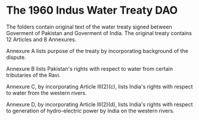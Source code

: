 # The 1960 Indus Water Treaty DAO

The folders contain original text of the water treaty signed between Goverment of Pakistan and Goverment of India. The original treaty contains 12 Articles and 8 Annexures. 

Annexure A lists purpose of the treaty by incorporating background of the dispute.

Annexure B lists Pakistan's rights with respect to water from certain tributaries of the Ravi.

Annexure C, by incorporating Article III(2)(c), lists India's rights with respect to water from the western rivers.

Annexure D, by incorporating Article III(2)(d), lists India's rights with respect to generation of hydro-electric power by India on the western rivers.

